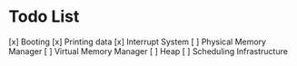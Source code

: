 # Todo List

[x] Booting
[x] Printing data
[x] Interrupt System
[ ] Physical Memory Manager
[ ] Virtual Memory Manager
[ ] Heap
[ ] Scheduling Infrastructure
